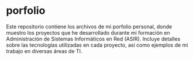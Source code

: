 # porfolio
Este repositorio contiene los archivos de mi porfolio personal, donde muestro los proyectos que he desarrollado durante mi formación en Administración de Sistemas Informáticos en Red (ASIR). Incluye detalles sobre las tecnologías utilizadas en cada proyecto, así como ejemplos de mi trabajo en diversas áreas de TI.
